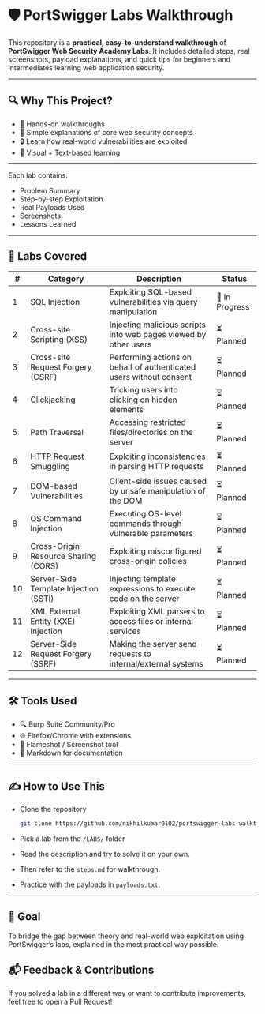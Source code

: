# 🛡️ PortSwigger Labs Walkthrough

This repository is a **practical, easy-to-understand walkthrough** of **PortSwigger Web Security Academy Labs**. It includes detailed steps, real screenshots, payload explanations, and quick tips for beginners and intermediates learning web application security.

---

## 🔍 Why This Project?

- 🧪 Hands-on walkthroughs
- 🧠 Simple explanations of core web security concepts
- 🔒 Learn how real-world vulnerabilities are exploited
- 📸 Visual + Text-based learning

---

Each lab contains:
- Problem Summary
- Step-by-step Exploitation
- Real Payloads Used
- Screenshots
- Lessons Learned

---
## 📘 Labs Covered

| #   | Category                             | Description                                                             | Status         |
|-----|--------------------------------------|-------------------------------------------------------------------------|----------------|
| 1   | SQL Injection                        | Exploiting SQL-based vulnerabilities via query manipulation             | 🔄 In Progress |
| 2   | Cross-site Scripting (XSS)           | Injecting malicious scripts into web pages viewed by other users       | ⏳ Planned     |
| 3   | Cross-site Request Forgery (CSRF)    | Performing actions on behalf of authenticated users without consent    | ⏳ Planned     |
| 4   | Clickjacking                         | Tricking users into clicking on hidden elements                         | ⏳ Planned     |
| 5   | Path Traversal                       | Accessing restricted files/directories on the server                    | ⏳ Planned     |
| 6   | HTTP Request Smuggling               | Exploiting inconsistencies in parsing HTTP requests                     | ⏳ Planned     |
| 7   | DOM-based Vulnerabilities            | Client-side issues caused by unsafe manipulation of the DOM             | ⏳ Planned     |
| 8   | OS Command Injection                 | Executing OS-level commands through vulnerable parameters               | ⏳ Planned     |
| 9   | Cross-Origin Resource Sharing (CORS) | Exploiting misconfigured cross-origin policies                          | ⏳ Planned     |
| 10  | Server-Side Template Injection (SSTI)| Injecting template expressions to execute code on the server            | ⏳ Planned     |
| 11  | XML External Entity (XXE) Injection  | Exploiting XML parsers to access files or internal services             | ⏳ Planned     |
| 12  | Server-Side Request Forgery (SSRF)   | Making the server send requests to internal/external systems            | ⏳ Planned     |

---

## 🛠️ Tools Used

- 🔍 Burp Suite Community/Pro
- 🌐 Firefox/Chrome with extensions
- 📸 Flameshot / Screenshot tool
- 📑 Markdown for documentation

---
## ✍️ How to Use This

-  Clone the repository  
   ```bash
   git clone https://github.com/nikhilkumar0102/portswigger-labs-walkthrough.git
   ```
- Pick a lab from the `/LABS/` folder

- Read the description and try to solve it on your own.

- Then refer to the `steps.md` for walkthrough.

- Practice with the payloads in `payloads.txt`.

---

## 🎯 Goal
To bridge the gap between theory and real-world web exploitation using PortSwigger’s labs, explained in the most practical way possible.

## 📬 Feedback & Contributions
If you solved a lab in a different way or want to contribute improvements, feel free to open a Pull Request!
